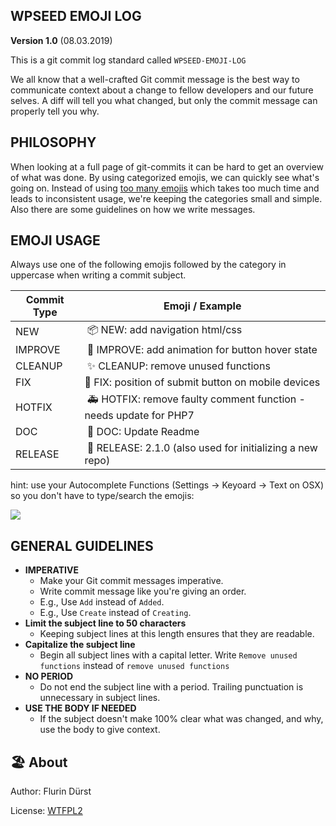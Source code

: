 ## WPSEED EMOJI LOG
**Version 1.0** (08.03.2019)

This is a git commit log standard called `WPSEED-EMOJI-LOG`

We all know that a well-crafted Git commit message is the best way to communicate context about a change to fellow developers and our future selves. A diff will tell you what changed, but only the commit message can properly tell you why.

## PHILOSOPHY
When looking at a full page of git-commits it can be hard to get an overview of what was done. By using categorized emojis, we can quickly see what's going on. Instead of using [too many emojis](https://gitmoji.carloscuesta.me/) which takes too much time and leads to inconsistent usage, we're keeping the categories small and simple. Also there are some guidelines on how we write messages.

## EMOJI USAGE
Always use one of the following emojis followed by the category in uppercase when writing a commit subject.

Commit Type | Emoji / Example
----------  | --------------
NEW | 📦  NEW: add navigation html/css
IMPROVE | 💎  IMPROVE: add animation for button hover state
CLEANUP | ✨ CLEANUP: remove unused functions
FIX | 🐛 FIX: position of submit button on mobile devices
HOTFIX | 🚑 HOTFIX: remove faulty comment function - needs update for PHP7
DOC | 📖 DOC: Update Readme
RELEASE | 🚀 RELEASE: 2.1.0 (also used for initializing a new repo)




hint: use your Autocomplete Functions (Settings -> Keyoard -> Text on OSX) so you don't have to type/search the emojis:

<img src="/assets/autocomplete" with="300">


## GENERAL GUIDELINES
* **IMPERATIVE**
  - Make your Git commit messages imperative.
  - Write commit message like you're giving an order.
  - E.g., Use `Add` instead of `Added`.
  - E.g., Use `Create` instead of `Creating`.
* **Limit the subject line to 50 characters**
  - Keeping subject lines at this length ensures that they are readable.
* **Capitalize the subject line**
  - Begin all subject lines with a capital letter. Write `Remove unused functions` instead of `remove unused functions`
* **NO PERIOD**
  - Do not end the subject line with a period. Trailing punctuation is unnecessary in subject lines.
* **USE THE BODY IF NEEDED**
  - If the subject doesn't make 100% clear what was changed, and why, use the body to give context.

## 🏖 About
Author: Flurin Dürst

License: [WTFPL2](https://en.wikipedia.org/wiki/WTFPL)
